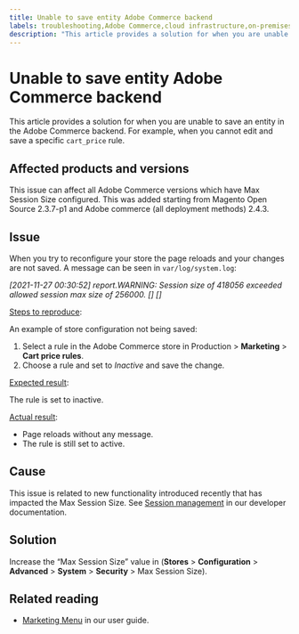```yaml
---
title: Unable to save entity Adobe Commerce backend
labels: troubleshooting,Adobe Commerce,cloud infrastructure,on-premises,Magento Open Source,configuration
description: "This article provides a solution for when you are unable to save an entity in the Adobe Commerce backend. For example, when you cannot edit and save a specific `cart_price` rule."
---
```


# Unable to save entity Adobe Commerce backend

This article provides a solution for when you are unable to save an entity in the Adobe Commerce backend. For example, when you cannot edit and save a specific `cart_price` rule.

## Affected products and versions

This issue can affect all Adobe Commerce versions which have Max Session Size configured. This was added starting from Magento Open Source 2.3.7-p1 and Adobe commerce  (all deployment methods) 2.4.3.


## Issue

When you try to reconfigure your store the page reloads and your changes are not saved. A message can be seen in `var/log/system.log`:

*[2021-11-27 00:30:52] report.WARNING: Session size of 418056 exceeded allowed session max size of 256000. [] []*

<u>Steps to reproduce</u>:

An example of store configuration not being saved:

1. Select a rule in the Adobe Commerce store in Production > **Marketing** > **Cart price rules**.
1. Choose a rule and set to *Inactive* and save the change.

<u>Expected result</u>:

The rule is set to inactive.

<u>Actual result</u>:

* Page reloads without any message.
* The rule is still set to active.

## Cause

This issue is related to new functionality introduced recently that has impacted the Max Session Size. See [Session management](https://docs.magento.com/user-guide/stores/security-session-management.html) in our developer documentation.

## Solution

Increase the “Max Session Size” value in (**Stores** > **Configuration** > **Advanced** > **System** > **Security** > Max Session Size).

## Related reading

* [Marketing Menu](https://docs.magento.com/user-guide/marketing/marketing-menu.html) in our user guide. 